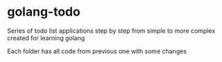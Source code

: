 # golang-todo
Series of todo list applications step by step from simple to more complex created for learning golang

Each folder has all code from previous one with some changes
